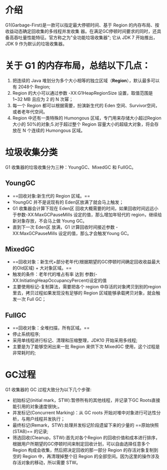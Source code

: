 # 介绍
G1(Garbage-First)是一款可以指定最大停顿时间、基于 Region 的内存布局、按收益动态确定回收集的多线程并发收集
器。在满足GC停顿时间要求的同时，还具备高吞吐量性能特征。官方称之为"全功能垃圾收集器";
它从 JDK 7 开始推出，JDK 9 作为默认的垃圾收集器。

# 关于 G1 的内存布局，总结以下几点：
1. 把连续的 Java 堆划分为多个大小相等的独立区域（**Region**），默认最多可以有 2048个 Region;
2. Region 的大小可以通过参数 -XX:G1HeapRegionSize 设置，取值范围是 1~32 MB 且应为 2 的 N 次幂；
3. 每一个 Region 都可以根据需要，扮演新生代的 Eden 空间、Survivor空间，或者老年代空间。
4. Region 中还有一类特殊的 Humongous 区域，专门用来存储大小超过Region大小的 50%的对象;5.对于超过整个 Region 容量大小的超级大对象，将会存放在 N 个连续的 Humongous 区域。

# 垃圾收集分类
G1 收集器的垃圾收集分为三种：YoungGC、MixedGC 和 FuIIGC。
## YoungGC
- ==回收对象:新生代的 Region 区域。==
- YoungGC 并不是说现有的 Eden区放满了就会马上触发；
- G1 收集器会计算下现在 Eden区 回收大概需要的时间，如果回收时间远远小于参数-XX:MaxGCPauseMills 设定的值，那么增加年轻代的 region，继续给新对象存放，不会马上做 Young GC。
- 直到下一次 Eden区 放满，G1 计算回收时间接近参数 -XX:MaxGCPauseMills 设定的值，那么才会触发Young GC。

## MixedGC
- ==回收对象：新生代+部分老年代(根据期望的GC停顿时间确定回收收益最大的Old区域) + 大对象区域。==
- 触发的条件：老年代的堆占有率 达到 参数(-XX:lnitiatingHeapOccupancyPercent)设定的值
- 主要使用标记-复制算法，需要把各个 region 中存活的对象拷贝到别的region里去，拷贝过程如果发现没有足够的 Region 区域能够承载拷贝对象，就会触发一次 Full GC；

## FullGC
- ==回收对象：全堆扫描，所有区域。==
- 停止系统程序;
- 采用单线程进行标记、清理和压缩整理，JDK10 开始采用多线程;
- 主要是为了能够空闲出来一批 Region 来供下次 MixedGC 使用，这个过程是非常耗时的;

# GC过程
G1 收集器的 GC 过程大致分为以下几个步骤:
- 初始标记(initial mark，STW):暂停所有的其他线程，并记录下GC Roots直接能引用的对象速度很快;。
- 并发标记(Concurrent Marking)：从 GC roots 开始对堆中对象进行可达性分析，与用户线程并发执行；
- 最终标记(Remark，STW):处理并发标记阶段遗留下来的少量的 ==原始快照(STAB)== 的记录;
- 筛选回收(Cleanup，STW):首先对各个Region 的回收价值和成本进行排序，根据用户所期望的GC停顿时间来制定回收计划，可以自由选择任意多个 Region 构成会收集，然后把决定回收的那一部分 Region 的存活对象复制到空的 Region 中，再清理掉整个旧 Region 的全部空间。因为这里的操作涉及存活对象的移动，所以需要 STW。
